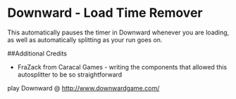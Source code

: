 # Downward - Load Time Remover

This automatically pauses the timer in Downward whenever you are loading, as well as automatically splitting as your run goes on.

##Additional Credits

* FraZack from Caracal Games - writing the components that allowed this autosplitter to be so straightforward

play Downward @ http://www.downwardgame.com/
